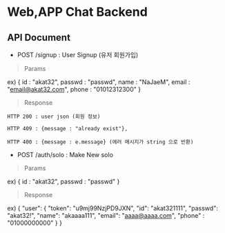 # Web,APP Chat Backend


## API Document

* POST /signup : User Signup (유저 회원가입)

> Params

  ex)
  {
    id : "akat32",
    passwd : "passwd",
    name : "NaJaeM",
    email : "email@akat32.com",
    phone : "01012312300"
  }

> Response

    HTTP 200 : user json (회원 정보)

    HTTP 409 : {message : "already exist"},

    HTTP 400 : {message : e.message} (에러 메시지가 string 으로 반환)

* POST /auth/solo : Make New solo

> Params

  ex)
  {
    id : "akat32",
    passwd : "passwd"
  }
> Response

  ex)
  {
    "user": {
      "token": "u9mj99NzjPD9JXN",
      "id": "akat321111",
      "passwd": "akat32!",
      "name": "akaaaa111",
      "email": "aaaa@aaaa.com",
      "phone" : "01000000000"
    }
  }
